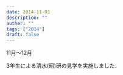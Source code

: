 ```yaml
---
date: 2014-11-01
description: ""
auther: ""
tags: ["2014"]
draft: false
---
```

11月～12月

3年生による清水(昭)研の見学を実施しました．
